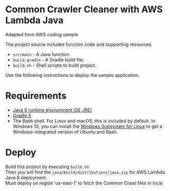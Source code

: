 # Common Crawler Cleaner with AWS Lambda Java

Adapted from AWS coding sample

The project source includes function code and supporting resources:
- `src/main` - A Java function.
- `build.gradle` - A Gradle build file.
- `build.sh` - Shell scripts to build project.

Use the following instructions to deploy the sample application.

# Requirements
- [Java 8 runtime environment (SE JRE)](https://www.oracle.com/java/technologies/javase-downloads.html)
- [Gradle 5](https://gradle.org/releases/)
- The Bash shell. For Linux and macOS, this is included by default. In Windows 10, you can install the [Windows Subsystem for Linux](https://docs.microsoft.com/en-us/windows/wsl/install-win10) to get a Windows-integrated version of Ubuntu and Bash.


# Deploy
Build this project by executing `build.sh`  
Then you will find the `java/build/distributions/java.zip` for AWS Lambda Java 8 deployment.  
Must deploy on region 'us-east-1' to fetch the Common Crawl files in local
